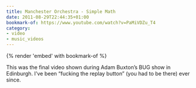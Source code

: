 ```yaml
---
title: Manchester Orchestra - Simple Math
date: 2011-08-29T22:44:35+01:00
bookmark-of: https://www.youtube.com/watch?v=PaMiVDZu_T4
category:
- video
- music_videos
---
```

{% render 'embed' with bookmark-of %}

This was the final video shown during Adam Buxton’s BUG show in Edinburgh. I’ve been “fucking the replay button” (you had to be there) ever since.
